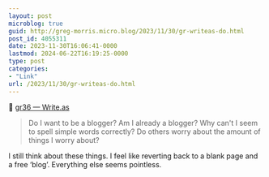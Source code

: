 ```yaml
---
layout: post
microblog: true
guid: http://greg-morris.micro.blog/2023/11/30/gr-writeas-do.html
post_id: 4055311
date: 2023-11-30T16:06:41-0000
lastmod: 2024-06-22T16:19:25-0000
type: post
categories:
- "Link"
url: /2023/11/30/gr-writeas-do.html
---
```

🔗 <a href="https://write.as/gr36/" class="u-in-reply-to">gr36 — Write.as</a>

> Do I want to be a blogger? Am I already a blogger? Why can't I seem to spell simple words correctly? Do others worry about the amount of things I worry about?

I still think about these things. I feel like reverting back to a blank page and a free ‘blog’. Everything else seems pointless. 
